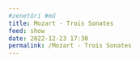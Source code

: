 ```yaml
---
#zenetöri #mű
title: Mozart - Trois Sonates
feed: show
date: 2022-12-23 17:30
permalink: /Mozart - Trois Sonates
---
```


